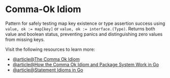 # Comma-Ok Idiom

Pattern for safely testing map key existence or type assertion success using `value, ok := map[key]` or `value, ok := interface.(Type)`. Returns both value and boolean status, preventing panics and distinguishing zero values from missing keys.

Visit the following resources to learn more:

- [@article@The Comma Ok Idiom ](https://dev.to/saurabh975/comma-ok-in-go-l4f)
- [@article@How the Comma Ok Idiom and Package System Work in Go](https://www.freecodecamp.org/news/how-the-comma-ok-idiom-and-package-system-work-in-go/)
- [@article@Statement Idioms in Go](https://medium.com/@nateogbonna/statement-idioms-in-go-writing-clean-idiomatic-go-code-6fe92e6e8ab4)
